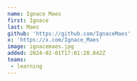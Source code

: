 ```yaml
---
name: Ignace Maes
first: Ignace
last: Maes
github: 'https://github.com/IgnaceMaes'
x: 'https://x.com/Ignace_Maes'
image: ignacemaes.jpg
added: 2024-02-01T17:01:20.842Z
teams:
 - learning
---
```

